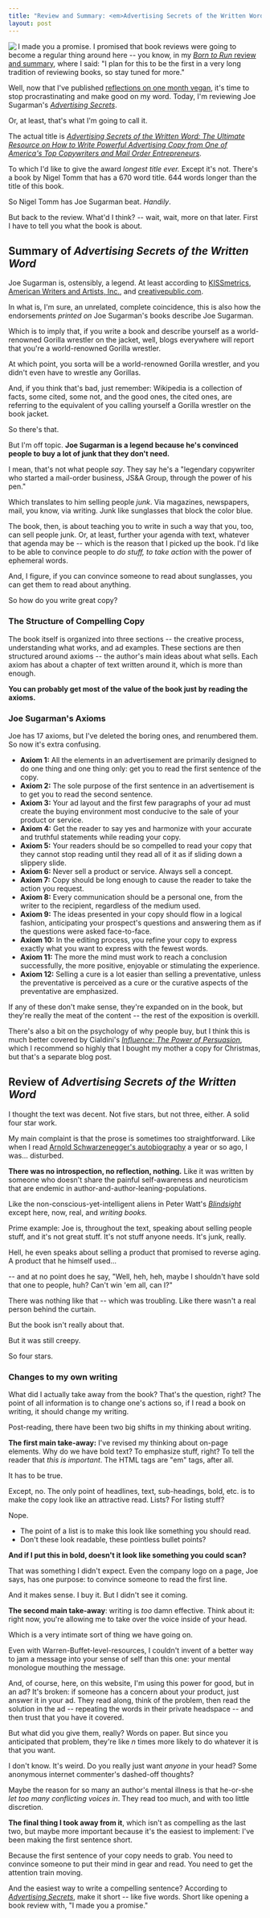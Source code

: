 ```yaml
---
title: "Review and Summary: <em>Advertising Secrets of the Written Word</em>"
layout: post
---
```


<img src="/img/advertising-secrets-of-the-written-word-review-and-summary.jpg" align="left">

I made you a promise. I promised that book reviews were going to become a regular
thing around here -- you know, in my
[*Born to Run* review and summary](http://rs.io/2014/07/10/born-to-run-review.html),
where I said: "I plan for this to be the first in a very long tradition of
reviewing books, so stay tuned for more."

Well, now that I've
published [reflections on one month vegan](http://rs.io/2014/07/21/reflections-on-a-month-vegan.html),
it's time to stop procrastinating and make good on my word. Today, I'm reviewing Joe
Sugarman's [*Advertising Secrets*](ttp://www.amazon.com/gp/product/B009R5AH48/ref=as_li_tl?ie=UTF8&camp=1789&creative=390957&creativeASIN=B009R5AH48&linkCode=as2&tag=rsio-20&linkId=3DKCHSVMYLCS7RLE).

Or, at least, that's what I'm going to call it.

The actual title is [*Advertising Secrets of the Written Word: The Ultimate
Resource on How to Write Powerful Advertising Copy from One of America's Top Copywriters and Mail Order Entrepreneurs*](ttp://www.amazon.com/gp/product/B009R5AH48/ref=as_li_tl?ie=UTF8&camp=1789&creative=390957&creativeASIN=B009R5AH48&linkCode=as2&tag=rsio-20&linkId=3DKCHSVMYLCS7RLE).

To which I'd like to give the award *longest title ever.* Except it's
not. There's a book by Nigel Tomm that has a 670 word title. 644 words longer
than the title of this book.

So Nigel Tomm has Joe Sugarman beat. *Handily*.

But back to the review. What'd I think? -- wait, wait, more on that later. First I have to tell you what the book is
about.

## Summary of <em>Advertising Secrets of the Written Word</em>

Joe Sugarman is, ostensibly, a legend. At least according to
[KISSmetrics](http://blog.kissmetrics.com/joseph-sugarman/), [American Writers
and Artists, Inc.](http://www.awaionline.com/2011/05/joe-sugarman-to-speak-at-bootcamp-2011/),
and
[creativepublic.com](http://creativepublic.com/book-review-triggers-joe-sugarman.php).

In what is, I'm sure, an unrelated, complete coincidence, this is also how the
endorsements *printed on* Joe Sugarman's books describe Joe Sugarman.

Which is to imply that, if you write a book and describe yourself as a
world-renowned Gorilla wrestler on the jacket, well, blogs everywhere will
report that you're a world-renowned Gorilla wrestler.

At which point, you sorta will be a world-renowned Gorilla wrestler, and you
didn't even have to wrestle any Gorillas. 

And, if you think that's bad, just remember: Wikipedia is a collection of facts,
some cited, some not, and the good ones, the cited ones, are referring to the
equivalent of you calling yourself a Gorilla wrestler on the book jacket.

So there's that.

But I'm off topic. **Joe Sugarman is a legend because he's convinced people to buy
a lot of junk that they don't need.**

I mean, that's not what people *say*. They say he's a "legendary copywriter who
started a mail-order business, JS&A Group, through the power of his pen."

Which translates to him selling people *junk*. Via magazines, newspapers, mail,
you know, via writing. Junk like sunglasses that block the color blue.

The book, then, is about teaching you to write in such a way that you, too, can
sell people junk. Or, at least, further your
agenda with text, whatever that agenda may be -- which is the reason that I
picked up the book. I'd like to be able to convince people to *do stuff, to take
action* with the power of ephemeral words.

And, I figure, if you can convince someone to read about sunglasses, you can get them to read about anything.

So how do you write great copy?

### The Structure of Compelling Copy

The book itself is organized into three sections -- the creative process,
understanding what works, and ad examples. These sections are then structured around
axioms -- the author's main ideas about what sells. Each axiom has about a
chapter of text written around it, which is more than enough.

**You can probably get most of the value of the book just by reading the axioms.**

### Joe Sugarman's Axioms

Joe has 17 axioms, but I've deleted the boring ones, and renumbered them. So now
it's extra confusing.

* **Axiom 1:** All the elements in an advertisement are primarily designed to do
one thing and one thing only: get you to read the first sentence of the copy.
* **Axiom 2:** The sole purpose of the first sentence in an advertisement is to get
you to read the second sentence.
* **Axiom 3:** Your ad layout and the first few paragraphs of your ad must create
the buying environment most conducive to the sale of your product or service.
* **Axiom 4:** Get the reader to say yes and harmonize with your accurate and
truthful statements while reading your copy.
* **Axiom 5:** Your readers should be so compelled to read your copy that they
cannot stop reading until they read all of it as if sliding down a slippery slide.
* **Axiom 6:** Never sell a product or service. Always sell a concept.
* **Axiom 7:** Copy should be long enough to cause the reader to take the action you request.
* **Axiom 8:** Every communication should be a personal one, from the writer to
the recipient, regardless of the medium used.
* **Axiom 9:** The ideas presented in your copy should flow in a logical
fashion, anticipating your prospect's questions and answering them as if the
questions were asked face-to-face.
* **Axiom 10:** In the editing process, you refine your copy to express exactly
what you want to express with the fewest words.
* **Axiom 11:** The more the mind must work to reach a conclusion successfully,
the more positive, enjoyable or stimulating the experience.
* **Axiom 12:** Selling a cure is a lot easier than selling a preventative,
unless the preventative is perceived as a cure or the curative aspects of the
preventative are emphasized.

If any of these don't make sense, they're expanded on in the book, but they're
really the meat of the content -- the rest of the exposition is overkill.

There's also a bit on the psychology of why people buy, but I think this is much
better covered by Cialdini's
[*Influence: The Power of Persuasion*](http://www.amazon.com/gp/product/006124189X/ref=as_li_tl?ie=UTF8&camp=1789&creative=390957&creativeASIN=006124189X&linkCode=as2&tag=rsio-20&linkId=IFNIBGAXPWNJ4ZTX),
which I recommend so highly that I bought my mother a copy for Christmas, but
that's a separate blog post.

## Review of <em>Advertising Secrets of the Written Word</em>

I thought the text was decent. Not five stars, but not three, either. A solid
four star work.

My main complaint is that the prose is sometimes too straightforward. Like when I read [Arnold Schwarzenegger's autobiography](http://www.amazon.com/gp/product/B006VGGAC4/ref=as_li_tl?ie=UTF8&camp=1789&creative=390957&creativeASIN=B006VGGAC4&linkCode=as2&tag=rsio-20&linkId=GTKIAXEGFPNHBPFE) a year or so
ago, I was... disturbed.

**There was no introspection, no reflection, nothing.** Like it was written by
someone who doesn't share the painful self-awareness and neuroticism that are
endemic in author-and-author-leaning-populations.

Like the non-conscious-yet-intelligent aliens in Peter Watt's [*Blindsight*](http://www.amazon.com/gp/product/0765319640/ref=as_li_tl?ie=UTF8&camp=1789&creative=390957&creativeASIN=0765319640&linkCode=as2&tag=rsio-20&linkId=2LS2GUNP6F4NFNDI)
except here, now, real, and *writing books.*

Prime example: Joe is, throughout the text, speaking about selling people stuff,
and it's not great stuff. It's not stuff anyone needs. It's junk, really.

Hell, he even speaks about selling a product that promised to reverse
aging. A product that he himself used...

-- and at no point does he say, "Well, heh, heh, maybe I shouldn't have sold
   that one to people, huh? Can't win 'em all, can I?"
   
There was nothing like that -- which was troubling. Like there wasn't a real
person behind the curtain.

But the book isn't really about that.

But it was still creepy.

So four stars.

### Changes to my own writing

What did I actually take away from the book? That's the question, right? The
point of all information is to change one's actions so, if I read a book
on writing, it should change my writing.

Post-reading, there have been two big shifts in my thinking about writing.

**The first main take-away:** I've revised my thinking about on-page elements. Why do we have bold
text? To emphasize stuff, right? To tell the reader that *this is
important*. The HTML tags are "em" tags, after all.

It has to be true.

Except, no. The only point of headlines, text, sub-headings, bold, etc. is to make the
copy look like an attractive read. Lists? For listing stuff?

Nope.

* The point of a list is to make this look like something you should read.
* Don't these look readable, these pointless bullet points?

**And if I put this in bold, doesn't it look like something you could scan?**
 
That was something I didn't expect. Even the company logo on a page, Joe says,
has one purpose: to convince someone to read the first line.

And it makes sense. I buy it. But I didn't see it coming.

**The second main take-away**: writing is *too* damn effective. Think about it: right now, you're allowing me to take over
the voice inside of your head.

Which is a very intimate sort of thing we have going on.

Even with Warren-Buffet-level-resources, I couldn't invent of a better way to
jam a message into your sense of self than this one: your mental monologue mouthing the message.

And, of course, here, on this website, I'm using this power for good, but in an
ad? It's broken: if someone has a concern about your product, just answer it in
your ad. They read along, think of the problem, then read the solution in the ad --
repeating the words in their private headspace -- and then trust that you
have it covered.

But what did you give them, really? Words on paper. But since you anticipated
that problem, they're like *n* times more likely to do whatever it is that you
want.

I don't know. It's weird. Do you really just want *anyone* in your head? Some
anonymous internet commenter's dashed-off thoughts?

Maybe the reason for so many an author's mental illness is that he-or-she *let too many
conflicting voices in*. They read too much, and with too little discretion. 

**The final thing I took away from it**, which isn't as compelling as the last two,
but maybe more important because it's the easiest to implement: I've been making
the first sentence short.

Because the first sentence of your copy needs to grab. You need to
convince someone to put their mind in gear and read. You need to get the
attention train moving.

And the easiest way to write a compelling sentence? According to [*Advertising
Secrets*](ttp://www.amazon.com/gp/product/B009R5AH48/ref=as_li_tl?ie=UTF8&camp=1789&creative=390957&creativeASIN=B009R5AH48&linkCode=as2&tag=rsio-20&linkId=3DKCHSVMYLCS7RLE), make it short -- like five
words. Short like opening a book review with, "I made you a promise."
